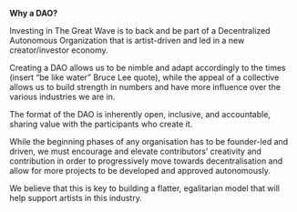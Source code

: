 **Why a DAO?**

Investing in The Great Wave is to back and be part of a Decentralized Autonomous Organization that is artist-driven and led in a new creator/investor economy.

Creating a DAO allows us to be nimble and adapt accordingly to the times (insert “be like water” Bruce Lee quote), while the appeal of a collective allows us to build strength in numbers and have more influence over the various industries we are in.

The format of the DAO is inherently open, inclusive, and accountable, sharing value with the participants who create it. 

While the beginning phases of any organisation has to be founder-led and driven, we must encourage and elevate contributors’ creativity and contribution in order to progressively move towards decentralisation and allow for more projects to be developed and approved autonomously. 

We believe that this is key to building a flatter, egalitarian model that will help support artists in this industry. 
